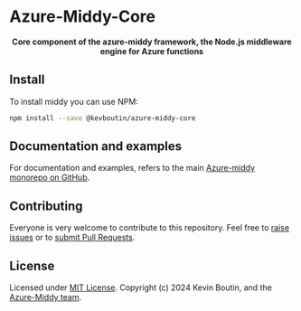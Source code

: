 # Azure-Middy-Core

<div align="center">
  <p><strong>Core component of the azure-middy framework, the Node.js middleware engine for Azure functions</strong></p>
</div>

## Install

To install middy you can use NPM:

```bash
npm install --save @kevboutin/azure-middy-core
```

## Documentation and examples

For documentation and examples, refers to the main [Azure-middy monorepo on GitHub](https://github.com/kevboutin/azure-middy).

## Contributing

Everyone is very welcome to contribute to this repository. Feel free to [raise issues](https://github.com/kevboutin/azure-middy/issues) or to [submit Pull Requests](https://github.com/kevboutin/azure-middy/pulls).

## License

Licensed under [MIT License](LICENSE). Copyright (c) 2024 Kevin Boutin, and the [Azure-Middy team](https://github.com/kevboutin/azure-middy/graphs/contributors).

